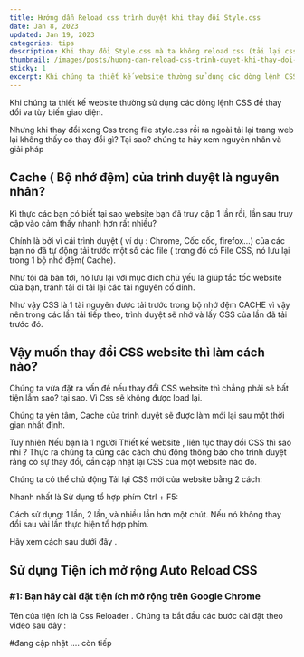 ```yaml
---
title: Hướng dẫn Reload css trình duyệt khi thay đổi Style.css
date: Jan 8, 2023
updated: Jan 19, 2023
categories: tips
description: Khi thay đổi Style.css mà ta không reload css (tải lại css) có thể không thấy sự thay đổi làm ta nhầm là bị lỗi, lý do và khắc phục như sau
thumbnail: /images/posts/huong-dan-reload-css-trinh-duyet-khi-thay-doi-file-style-css.jpeg
sticky: 1
excerpt: Khi chúng ta thiết kế website thường sử dụng các dòng lệnh CSS để thay đổi va tùy biến giao diện. Nhưng khi thay đổi xong Css trong file style.css rồi ra ngoài tải lại trang web lại không thấy có thay đổi gì? Tại sao? chúng ta hãy xem nguyên nhân và giải pháp
---
```


Khi chúng ta thiết kế website thường sử dụng các dòng lệnh CSS để thay đổi va tùy biến giao diện.

Nhưng khi thay đổi xong Css trong file style.css rồi ra ngoài tải lại trang web lại không thấy có thay đổi gì? Tại sao? chúng ta hãy xem nguyên nhân và giải pháp
## Cache ( Bộ nhớ đệm) của trình duyệt là nguyên nhân?
Kì thực các bạn có biết tại sao website bạn đã truy cập 1 lần rồi, lần sau truy cập vào cảm thấy nhanh hơn rất nhiều?

Chính là bởi vì cái trình duyệt ( ví dụ : Chrome, Cốc cốc, firefox…) của các bạn nó đã tự động tải trước một số các file ( trong đố có File CSS, nó lưu lại trong 1 bộ nhớ đệm( Cache).

Như tôi đã bàn tới, nó lưu lại với mục đích chủ yếu là giúp tắc tốc website của bạn, tránh tải đi tải lại các tài nguyên cố đinh.

Như vậy CSS là 1 tài nguyên được tải trước trong bộ nhớ đệm CACHE vì vậy nên trong các lần tải tiếp theo, trình duyệt sẽ nhớ và lấy CSS của lần đã tải trước đó.

## Vậy muốn thay đổi CSS website thì làm cách nào?
Chúng ta vừa đặt ra vấn đề nếu thay đổi CSS website thì chẳng phải sẽ bất tiện lắm sao? tại sao. Vì Css sẽ không được load lại.

Chúng ta yên tâm, Cache của trình duyệt sẽ được làm mới lại sau một thời gian nhất định.

Tuy nhiên Nếu bạn là 1 người Thiết kế website , liên tục thay đổi CSS thì sao nhỉ ? Thực ra chúng ta cũng các cách chủ động thông báo cho trình duyệt rằng có sự thay đổi, cần cập nhật lại CSS của một website nào đó.

Chúng ta có thể chủ động Tải lại CSS mới của website bằng 2 cách:

Nhanh nhất là Sử dụng tổ hợp phím Ctrl + F5:

Cách sử dụng: 1 lần, 2 lần, và nhiều lần hơn một chút. Nếu nó không thay đổi sau vài lần thực hiện tổ hợp phím.

Hãy xem cách sau dưới đây .

## Sử dụng Tiện ích mở rộng Auto Reload CSS
### #1: Bạn hãy cài đặt tiện ích mở rộng trên Google Chrome
Tên của tiện ích là Css Reloader . Chúng ta bắt đầu các bước cài đặt theo video sau đây :

#đang cập nhật …. còn tiếp